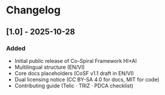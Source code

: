 # Changelog

## [1.0] - 2025-10-28

### Added

- Initial public release of Co-Spiral Framework HI×AI
- Multilingual structure (EN/VI)
- Core docs placeholders (CoSF v1.1 draft in EN/VI)
- Dual licensing notice (CC BY-SA 4.0 for docs, MIT for code)
- Contributing guide (Telic · TRIZ · PDCA checklist)
